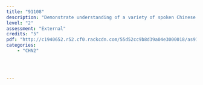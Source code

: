 ```yaml
---
title: "91108"
description: "Demonstrate understanding of a variety of spoken Chinese texts on familiar matters."
level: "2"
assessment: "External"
credits: "5"
pdf: "http://c1940652.r52.cf0.rackcdn.com/55d52cc9b8d39a04e3000018/as91108.pdf"
categories:
    - "CHN2"
    
    
    
    
---
```

